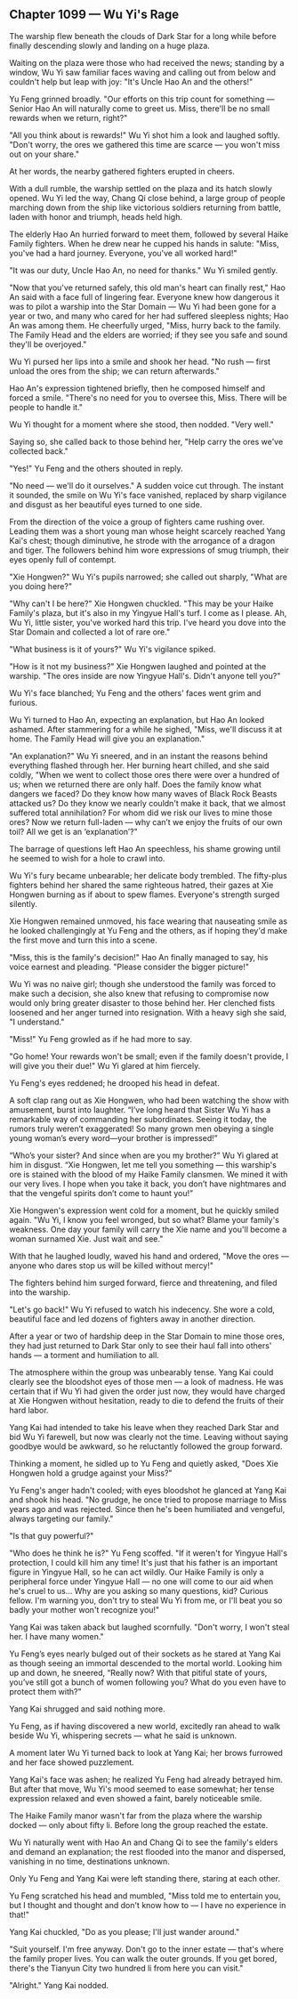 ## Chapter 1099 — Wu Yi's Rage

The warship flew beneath the clouds of Dark Star for a long while before finally descending slowly and landing on a huge plaza.

Waiting on the plaza were those who had received the news; standing by a window, Wu Yi saw familiar faces waving and calling out from below and couldn't help but leap with joy: "It's Uncle Hao An and the others!"

Yu Feng grinned broadly. "Our efforts on this trip count for something — Senior Hao An will naturally come to greet us. Miss, there'll be no small rewards when we return, right?"

"All you think about is rewards!" Wu Yi shot him a look and laughed softly. "Don't worry, the ores we gathered this time are scarce — you won't miss out on your share."

At her words, the nearby gathered fighters erupted in cheers.

With a dull rumble, the warship settled on the plaza and its hatch slowly opened. Wu Yi led the way, Chang Qi close behind, a large group of people marching down from the ship like victorious soldiers returning from battle, laden with honor and triumph, heads held high.

The elderly Hao An hurried forward to meet them, followed by several Haike Family fighters. When he drew near he cupped his hands in salute: "Miss, you've had a hard journey. Everyone, you've all worked hard!"

"It was our duty, Uncle Hao An, no need for thanks." Wu Yi smiled gently.

"Now that you've returned safely, this old man's heart can finally rest," Hao An said with a face full of lingering fear. Everyone knew how dangerous it was to pilot a warship into the Star Domain — Wu Yi had been gone for a year or two, and many who cared for her had suffered sleepless nights; Hao An was among them. He cheerfully urged, "Miss, hurry back to the family. The Family Head and the elders are worried; if they see you safe and sound they'll be overjoyed."

Wu Yi pursed her lips into a smile and shook her head. "No rush — first unload the ores from the ship; we can return afterwards."

Hao An's expression tightened briefly, then he composed himself and forced a smile. "There's no need for you to oversee this, Miss. There will be people to handle it."

Wu Yi thought for a moment where she stood, then nodded. "Very well."

Saying so, she called back to those behind her, "Help carry the ores we've collected back."

"Yes!" Yu Feng and the others shouted in reply.

"No need — we'll do it ourselves." A sudden voice cut through. The instant it sounded, the smile on Wu Yi's face vanished, replaced by sharp vigilance and disgust as her beautiful eyes turned to one side.

From the direction of the voice a group of fighters came rushing over. Leading them was a short young man whose height scarcely reached Yang Kai's chest; though diminutive, he strode with the arrogance of a dragon and tiger. The followers behind him wore expressions of smug triumph, their eyes openly full of contempt.

"Xie Hongwen?" Wu Yi's pupils narrowed; she called out sharply, "What are you doing here?"

"Why can't I be here?" Xie Hongwen chuckled. "This may be your Haike Family's plaza, but it's also in my Yingyue Hall's turf. I come as I please. Ah, Wu Yi, little sister, you've worked hard this trip. I've heard you dove into the Star Domain and collected a lot of rare ore."

"What business is it of yours?" Wu Yi's vigilance spiked.

"How is it not my business?" Xie Hongwen laughed and pointed at the warship. "The ores inside are now Yingyue Hall's. Didn't anyone tell you?"

Wu Yi's face blanched; Yu Feng and the others' faces went grim and furious.

Wu Yi turned to Hao An, expecting an explanation, but Hao An looked ashamed. After stammering for a while he sighed, "Miss, we'll discuss it at home. The Family Head will give you an explanation."

"An explanation?" Wu Yi sneered, and in an instant the reasons behind everything flashed through her. Her burning heart chilled, and she said coldly, "When we went to collect those ores there were over a hundred of us; when we returned there are only half. Does the family know what dangers we faced? Do they know how many waves of Black Rock Beasts attacked us? Do they know we nearly couldn't make it back, that we almost suffered total annihilation? For whom did we risk our lives to mine those ores? Now we return full-laden — why can’t we enjoy the fruits of our own toil? All we get is an ‘explanation’?"

The barrage of questions left Hao An speechless, his shame growing until he seemed to wish for a hole to crawl into.

Wu Yi's fury became unbearable; her delicate body trembled. The fifty-plus fighters behind her shared the same righteous hatred, their gazes at Xie Hongwen burning as if about to spew flames. Everyone's strength surged silently.

Xie Hongwen remained unmoved, his face wearing that nauseating smile as he looked challengingly at Yu Feng and the others, as if hoping they'd make the first move and turn this into a scene.

"Miss, this is the family's decision!" Hao An finally managed to say, his voice earnest and pleading. "Please consider the bigger picture!"

Wu Yi was no naive girl; though she understood the family was forced to make such a decision, she also knew that refusing to compromise now would only bring greater disaster to those behind her. Her clenched fists loosened and her anger turned into resignation. With a heavy sigh she said, "I understand."

"Miss!" Yu Feng growled as if he had more to say.

"Go home! Your rewards won't be small; even if the family doesn't provide, I will give you their due!" Wu Yi glared at him fiercely.

Yu Feng's eyes reddened; he drooped his head in defeat.

A soft clap rang out as Xie Hongwen, who had been watching the show with amusement, burst into laughter. “I’ve long heard that Sister Wu Yi has a remarkable way of commanding her subordinates. Seeing it today, the rumors truly weren’t exaggerated! So many grown men obeying a single young woman’s every word—your brother is impressed!”

“Who’s your sister? And since when are you my brother?” Wu Yi glared at him in disgust. “Xie Hongwen, let me tell you something — this warship's ore is stained with the blood of my Haike Family clansmen. We mined it with our very lives. I hope when you take it back, you don’t have nightmares and that the vengeful spirits don’t come to haunt you!”

Xie Hongwen's expression went cold for a moment, but he quickly smiled again. "Wu Yi, I know you feel wronged, but so what? Blame your family's weakness. One day your family will carry the Xie name and you'll become a woman surnamed Xie. Just wait and see."

With that he laughed loudly, waved his hand and ordered, "Move the ores — anyone who dares stop us will be killed without mercy!"

The fighters behind him surged forward, fierce and threatening, and filed into the warship.

"Let's go back!" Wu Yi refused to watch his indecency. She wore a cold, beautiful face and led dozens of fighters away in another direction.

After a year or two of hardship deep in the Star Domain to mine those ores, they had just returned to Dark Star only to see their haul fall into others' hands — a torment and humiliation to all.

The atmosphere within the group was unbearably tense. Yang Kai could clearly see the bloodshot eyes of those men — a look of madness. He was certain that if Wu Yi had given the order just now, they would have charged at Xie Hongwen without hesitation, ready to die to defend the fruits of their hard labor.

Yang Kai had intended to take his leave when they reached Dark Star and bid Wu Yi farewell, but now was clearly not the time. Leaving without saying goodbye would be awkward, so he reluctantly followed the group forward.

Thinking a moment, he sidled up to Yu Feng and quietly asked, "Does Xie Hongwen hold a grudge against your Miss?"

Yu Feng's anger hadn't cooled; with eyes bloodshot he glanced at Yang Kai and shook his head. "No grudge, he once tried to propose marriage to Miss years ago and was rejected. Since then he's been humiliated and vengeful, always targeting our family."

"Is that guy powerful?"

"Who does he think he is?" Yu Feng scoffed. "If it weren't for Yingyue Hall's protection, I could kill him any time! It's just that his father is an important figure in Yingyue Hall, so he can act wildly. Our Haike Family is only a peripheral force under Yingyue Hall — no one will come to our aid when he's cruel to us... Why are you asking so many questions, kid? Curious fellow. I'm warning you, don't try to steal Wu Yi from me, or I'll beat you so badly your mother won't recognize you!"

Yang Kai was taken aback but laughed scornfully. "Don't worry, I won't steal her. I have many women."

Yu Feng’s eyes nearly bulged out of their sockets as he stared at Yang Kai as though seeing an immortal descended to the mortal world. Looking him up and down, he sneered, “Really now? With that pitiful state of yours, you’ve still got a bunch of women following you? What do you even have to protect them with?”

Yang Kai shrugged and said nothing more.

Yu Feng, as if having discovered a new world, excitedly ran ahead to walk beside Wu Yi, whispering secrets — what he said is unknown.

A moment later Wu Yi turned back to look at Yang Kai; her brows furrowed and her face showed puzzlement.

Yang Kai's face was ashen; he realized Yu Feng had already betrayed him. But after that move, Wu Yi's mood seemed to ease somewhat; her tense expression relaxed and even showed a faint, barely noticeable smile.

The Haike Family manor wasn't far from the plaza where the warship docked — only about fifty li. Before long the group reached the estate.

Wu Yi naturally went with Hao An and Chang Qi to see the family's elders and demand an explanation; the rest flooded into the manor and dispersed, vanishing in no time, destinations unknown.

Only Yu Feng and Yang Kai were left standing there, staring at each other.

Yu Feng scratched his head and mumbled, "Miss told me to entertain you, but I thought and thought and don't know how to — I have no experience in that!"

Yang Kai chuckled, "Do as you please; I'll just wander around."

"Suit yourself. I'm free anyway. Don't go to the inner estate — that's where the family proper lives. You can walk the outer grounds. If you get bored, there's the Tianyun City two hundred li from here you can visit."

"Alright." Yang Kai nodded.